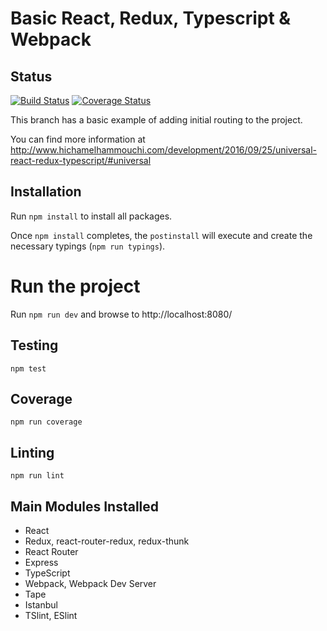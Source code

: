# Basic React, Redux, Typescript & Webpack

## Status

[![Build Status](https://travis-ci.org/melxx001/redux-starter.svg?branch=6-make-universal)](https://travis-ci.org/melxx001/redux-starter) [![Coverage Status](https://coveralls.io/repos/github/melxx001/redux-starter/badge.svg?branch=6-make-universal)](https://coveralls.io/github/melxx001/redux-starter?branch=6-make-universal)

This branch has a basic example of adding initial routing to the project.

You can find more information at http://www.hichamelhammouchi.com/development/2016/09/25/universal-react-redux-typescript/#universal

## Installation

Run `npm install` to install all packages.

Once `npm install` completes, the `postinstall` will execute and create the necessary typings (`npm run typings`).

# Run the project

Run `npm run dev` and browse to http://localhost:8080/

## Testing

`npm test`

## Coverage

`npm run coverage`

## Linting

`npm run lint`

## Main Modules Installed

- React
- Redux, react-router-redux, redux-thunk
- React Router
- Express
- TypeScript
- Webpack, Webpack Dev Server
- Tape
- Istanbul
- TSlint, ESlint



